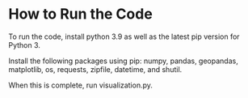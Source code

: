 # How to Run the Code

To run the code, install python 3.9 as well as the latest pip version for Python 3.

Install the following packages using pip: numpy, pandas, geopandas, matplotlib, os, requests, zipfile, datetime, and shutil.

When this is complete, run visualization.py.
